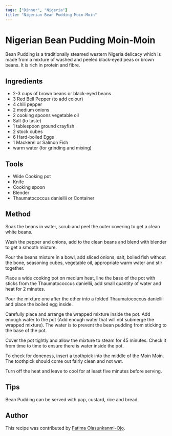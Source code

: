 ```yaml
---
tags: ["Dinner", "Nigeria"]
title: "Nigerian Bean Pudding Moin-Moin"
---
```


<TagLinks />

# Nigerian Bean Pudding Moin-Moin

Bean Pudding is a traditionally steamed western Nigeria delicacy which is made from a mixture of washed and peeled black-eyed peas or brown beans. It is rich in protein and fibre.


## Ingredients

- 2-3 cups of brown beans or black-eyed beans
- 3 Red Bell Pepper (to add colour)
- 4 chili pepper
- 2 medium onions
- 2 cooking spoons vegetable oil
- Salt (to taste)
- 1 tablespoon ground crayfish
- 2 stock cubes
- 6 Hard-boiled Eggs
- 1 Mackerel or Salmon Fish
- warm water  (for grinding and mixing)

## Tools

- Wide Cooking pot 
- Knife
- Cooking spoon
- Blender
- Thaumatococcus daniellii or Container 

## Method

Soak the beans in water, scrub and peel the outer covering to get a clean white beans.

Wash the pepper and onions, add to the clean beans and blend with blender to get a smooth mixture.

Pour the beans mixture in a bowl, add sliced onions, salt, boiled fish without the bone, seasoning cubes, vegetable oil, appropriate warm water and stir together. 

Place a wide cooking pot on medium heat, line the base of the pot with sticks from the Thaumatococcus daniellii, add small quantity of water and heat for 2 minutes.

Pour the mixture one after the other into a folded Thaumatococcus daniellii and place the boiled egg inside. 

Carefully place and arrange the wrapped mixture inside the pot. Add enough water to the pot (Add enough water that will not submerge the wrapped mixture). The water is to prevent the bean pudding from sticking to the base of the pot.

Cover the pot tightly and allow the mixture to steam for 45 minutes. Check it from time to time to ensure there is water inside the pot.

To check for doneness, insert a toothpick into the middle of the Moin Moin. The toothpick should come out fairly clean and not wet.

Turn off the heat and leave to cool for at least five minutes before serving.

## Tips

Bean Pudding can be served with pap, custard, rice and bread.

## Author

This recipe was contributed by [Fatima Olasunkanmi-Ojo](https://github.com/fatima-ola/).